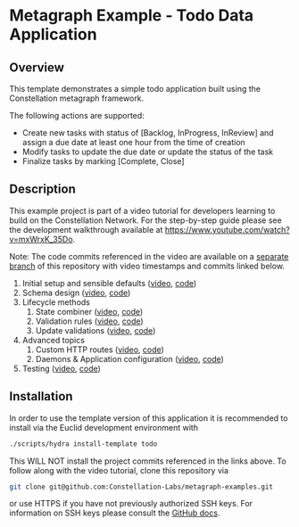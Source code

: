 # Metagraph Example - Todo Data Application

## Overview
This template demonstrates a simple todo application built using the Constellation metagraph framework.

The following actions are supported:
- Create new tasks with status of [Backlog, InProgress, InReview] and assign a due date at least one hour from the time of creation
- Modify tasks to update the due date or update the status of the task
- Finalize tasks by marking [Complete, Close]

## Description
This example project is part of a video tutorial for developers learning to build on the Constellation Network. For the step-by-step guide please see the development walkthrough available at https://www.youtube.com/watch?v=mxWrxK_35Do. 

Note: The code commits referenced in the video are available on a [separate branch](https://github.com/Constellation-Labs/metagraph-examples/tree/todo-tutorial) of this repository with video timestamps and commits linked below. 
1. Initial setup and sensible defaults ([video](https://youtu.be/mxWrxK_35Do?t=820), [code](https://github.com/Constellation-Labs/metagraph-examples/commit/cab1087a15f81d7b387a7643d5b7661b362d7b23))
1. Schema design ([video](https://youtu.be/mxWrxK_35Do?t=1832), [code](https://github.com/Constellation-Labs/metagraph-examples/commit/672704b09037824362165526eb494266c7db8199))
1. Lifecycle methods
   1. State combiner ([video](https://youtu.be/mxWrxK_35Do?t=2337), [code](https://github.com/Constellation-Labs/metagraph-examples/commit/4d5bc82a8a51a125ac565769281c137c94d835b4))
   1. Validation rules ([video](https://youtu.be/mxWrxK_35Do?t=3166), [code](https://github.com/Constellation-Labs/metagraph-examples/commit/bedc911fd19bc17280dd5ba7f821123b1c56216b))
   1. Update validations ([video](https://youtu.be/mxWrxK_35Do?t=3502), [code](https://github.com/Constellation-Labs/metagraph-examples/commit/fb7c92ebf1e389b12e1619b9dd831c01222ff359))
1. Advanced topics
   1. Custom HTTP routes ([video](https://youtu.be/mxWrxK_35Do?t=3958), [code](https://github.com/Constellation-Labs/metagraph-examples/commit/6d4da251afac44cd23c8272148fb05981755bd6e))
   1. Daemons & Application configuration ([video](https://youtu.be/mxWrxK_35Do?t=4185), [code](https://github.com/Constellation-Labs/metagraph-examples/commit/481c898e9e64f1993368e1d1744dd89745adff67))
1. Testing ([video](https://youtu.be/mxWrxK_35Do?t=4356), [code](https://github.com/Constellation-Labs/metagraph-examples/commit/d496b3b25fed2e2f6467d3a443012e56d635dd73))

## Installation
In order to use the template version of this application it is recommended to install via the Euclid development environment with
```bash
./scripts/hydra install-template todo
```

This WILL NOT install the project commits referenced in the links above. To follow along with the video tutorial, clone this repository via
```bash
git clone git@github.com:Constellation-Labs/metagraph-examples.git
```
or use HTTPS if you have not previously authorized SSH keys. For information on SSH keys please consult the [GitHub docs](https://docs.github.com/en/authentication/connecting-to-github-with-ssh/adding-a-new-ssh-key-to-your-github-account).
